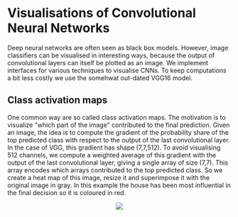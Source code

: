 # Visualisations of Convolutional Neural Networks
Deep neural networks are often seen as black box models. However, image classifiers can be visualised in interesting ways, because the output of convolutional layers can itself be plotted as an image. We implement interfaces for various techniques to visualise CNNs. To keep computations a bit less costly we use the somehwat out-dated VGG16 model.
## Class activation maps
One common way are so called class activation maps.
The motivation is to visualize "which part of the image" contributed to the final prediction. Given an image, the idea is to compute the gradient of the probability share of the top predicted class with respect to the output of the last convolutional layer. In the case of VGG, this gradient has shape (7,7,512). To avoid visualising 512 channels, we compute a weighted average of this gradient with the output of the last convolutional layer, giving a single array of size (7,7). This array encodes which arrays contributed to the top predicted class. So we create a heat map of this image, resize it and superimpose it with the original image in gray. In this example the house has been most influential in the final decision so it is coloured in red. 

<p align="center">
  <img width="460*1.8" height="300*1.8" src="https://github.com/deepfloe/conv_visualization/assets/53785628/576a4c6d-3398-4030-a974-c9affa8cddd5">
</p>

